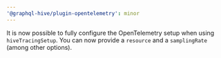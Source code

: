 ```yaml
---
'@graphql-hive/plugin-opentelemetry': minor
---
```


It is now possible to fully configure the OpenTelemetry setup when using `hiveTracingSetup`. You can now provide a `resource` and a `samplingRate` (among other options).
